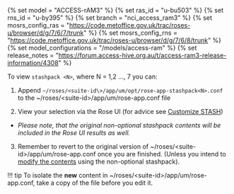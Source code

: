 {% set model = "ACCESS-rAM3" %}
{% set ras_id = "u-bu503" %}
{% set rns_id = "u-by395" %}
{% set branch = "nci_access_ram3" %}
{% set mosrs_config_ras = "https://code.metoffice.gov.uk/trac/roses-u/browser/d/g/7/6/7/trunk" %}
{% set mosrs_config_rns = "https://code.metoffice.gov.uk/trac/roses-u/browser/d/g/7/6/8/trunk" %}
{% set model_configurations = "/models/access-ram" %}
{% set release_notes = "https://forum.access-hive.org.au/t/access-ram3-release-information/4308" %}

To view `stashpack <N>`, where N = 1,2 ..., 7  you can:

1) Append `~/roses/<suite-id\>/app/um/opt/rose-app-stashpack<N>.conf` to the ~/roses/<suite-id\>/app/um/rose-app.conf file

2) View your selection via the Rose UI (for advice see [Customize STASH](/model_outputs/customize_stash))
   
- *Please note, that the original non-optional stashpack contents will be included in the Rose UI results as well.*

3) Remember to revert to the original version of ~/roses/<suite-id\>/app/um/rose-app.conf once you are finished. (Unless you intend to [modify the contents](/model_outputs/customize_stash) using the non-optional stashpack).

!!! tip
    To isolate the **new** content in ~/roses/<suite-id\>/app/um/rose-app.conf, take a copy of the file before you edit it.

